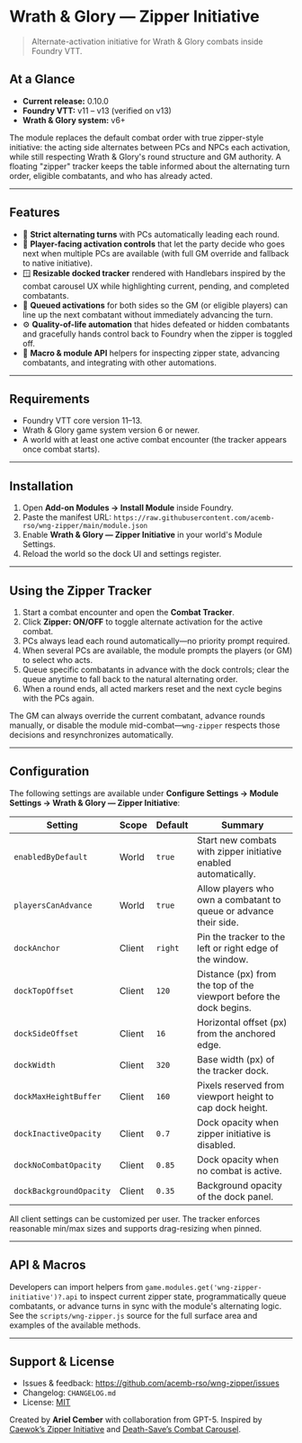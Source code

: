 # Wrath & Glory — Zipper Initiative

> Alternate-activation initiative for Wrath & Glory combats inside Foundry VTT.

## At a Glance
- **Current release:** 0.10.0
- **Foundry VTT:** v11 – v13 (verified on v13)
- **Wrath & Glory system:** v6+

The module replaces the default combat order with true zipper-style initiative: the acting
side alternates between PCs and NPCs each activation, while still respecting Wrath & Glory's
round structure and GM authority. A floating "zipper" tracker keeps the table informed about
the alternating turn order, eligible combatants, and who has already acted.

---

## Features
- 🔁 **Strict alternating turns** with PCs automatically leading each round.
- 👥 **Player-facing activation controls** that let the party decide who goes next when
  multiple PCs are available (with full GM override and fallback to native initiative).
- 🪟 **Resizable docked tracker** rendered with Handlebars inspired by the combat carousel
  UX while highlighting current, pending, and completed combatants.
- 🧭 **Queued activations** for both sides so the GM (or eligible players) can line up the
  next combatant without immediately advancing the turn.
- ⚙️ **Quality-of-life automation** that hides defeated or hidden combatants and gracefully
  hands control back to Foundry when the zipper is toggled off.
- 🧩 **Macro & module API** helpers for inspecting zipper state, advancing combatants, and
  integrating with other automations.

---

## Requirements
- Foundry VTT core version 11–13.
- Wrath & Glory game system version 6 or newer.
- A world with at least one active combat encounter (the tracker appears once combat starts).

---

## Installation
1. Open **Add-on Modules → Install Module** inside Foundry.
2. Paste the manifest URL: `https://raw.githubusercontent.com/acemb-rso/wng-zipper/main/module.json`
3. Enable **Wrath & Glory — Zipper Initiative** in your world's Module Settings.
4. Reload the world so the dock UI and settings register.

---

## Using the Zipper Tracker
1. Start a combat encounter and open the **Combat Tracker**.
2. Click **Zipper: ON/OFF** to toggle alternate activation for the active combat.
3. PCs always lead each round automatically—no priority prompt required.
4. When several PCs are available, the module prompts the players (or GM) to select who acts.
5. Queue specific combatants in advance with the dock controls; clear the queue anytime to
   fall back to the natural alternating order.
6. When a round ends, all acted markers reset and the next cycle begins with the PCs again.

The GM can always override the current combatant, advance rounds manually, or disable the
module mid-combat—`wng-zipper` respects those decisions and resynchronizes automatically.

---

## Configuration
The following settings are available under **Configure Settings → Module Settings → Wrath & Glory — Zipper Initiative**:

| Setting | Scope | Default | Summary |
| --- | --- | --- | --- |
| `enabledByDefault` | World | `true` | Start new combats with zipper initiative enabled automatically. |
| `playersCanAdvance` | World | `true` | Allow players who own a combatant to queue or advance their side. |
| `dockAnchor` | Client | `right` | Pin the tracker to the left or right edge of the window. |
| `dockTopOffset` | Client | `120` | Distance (px) from the top of the viewport before the dock begins. |
| `dockSideOffset` | Client | `16` | Horizontal offset (px) from the anchored edge. |
| `dockWidth` | Client | `320` | Base width (px) of the tracker dock. |
| `dockMaxHeightBuffer` | Client | `160` | Pixels reserved from viewport height to cap dock height. |
| `dockInactiveOpacity` | Client | `0.7` | Dock opacity when zipper initiative is disabled. |
| `dockNoCombatOpacity` | Client | `0.85` | Dock opacity when no combat is active. |
| `dockBackgroundOpacity` | Client | `0.35` | Background opacity of the dock panel. |

All client settings can be customized per user. The tracker enforces reasonable min/max
sizes and supports drag-resizing when pinned.

---

## API & Macros
Developers can import helpers from `game.modules.get('wng-zipper-initiative')?.api` to
inspect current zipper state, programmatically queue combatants, or advance turns in sync with
the module's alternating logic. See the `scripts/wng-zipper.js` source for the full surface
area and examples of the available methods.

---

## Support & License
- Issues & feedback: <https://github.com/acemb-rso/wng-zipper/issues>
- Changelog: `CHANGELOG.md`
- License: [MIT](LICENSE)

Created by **Ariel Cember** with collaboration from GPT-5. Inspired by
[Caewok’s Zipper Initiative](https://github.com/caewok/fvtt-zipper-initiative)
and [Death-Save’s Combat Carousel](https://github.com/death-save/combat-carousel).
